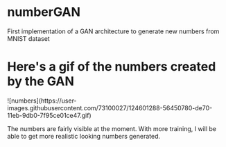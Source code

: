 # numberGAN
First implementation of a GAN architecture to generate new numbers from MNIST dataset


<h1> Here's a gif of the numbers created by the GAN </h1>
![numbers](https://user-images.githubusercontent.com/73100027/124601288-56450780-de70-11eb-9db0-7f95ce01ce47.gif)


The numbers are fairly visible at the moment. With more training, I will be able to get more realistic looking numbers generated.
